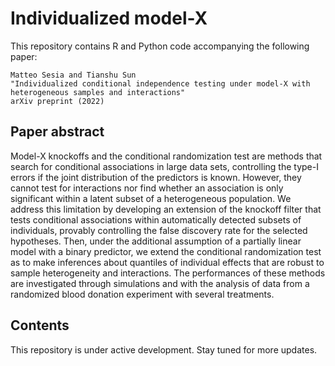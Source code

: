 # Individualized model-X


This repository contains R and Python code accompanying the following paper:

```
Matteo Sesia and Tianshu Sun
"Individualized conditional independence testing under model-X with heterogeneous samples and interactions"
arXiv preprint (2022)
```

## Paper abstract

Model-X knockoffs and the conditional randomization test are methods that search for conditional
associations in large data sets, controlling the type-I errors if the joint distribution of the predictors is
known. However, they cannot test for interactions nor find whether an association is only significant
within a latent subset of a heterogeneous population. We address this limitation by developing an
extension of the knockoff filter that tests conditional associations within automatically detected subsets
of individuals, provably controlling the false discovery rate for the selected hypotheses. Then, under
the additional assumption of a partially linear model with a binary predictor, we extend the conditional
randomization test as to make inferences about quantiles of individual effects that are robust to sample
heterogeneity and interactions. The performances of these methods are investigated through simulations
and with the analysis of data from a randomized blood donation experiment with several treatments.

## Contents

This repository is under active development. Stay tuned for more updates. 
